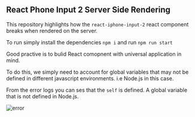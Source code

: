 ## React Phone Input 2 Server Side Rendering

This repository highlights how the `react-iphone-input-2` react component breaks
when rendered on the server.

To run simply install the dependencies `npm i` and run `npm run start`

Good practive is to bulid React comopnent with universal application in mind.

To do this, we simply need to account for global variables that may not be defined in
different javascript environments. i.e Node.js in this case.

From the error logs you can ses that the `self` is defined. A global variable that
is not defined in Node.js.

![error](http://grmrc.xyz/42322V3c3c2F/Image%202018-05-25%20at%202.22.20%20PM.png)
